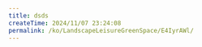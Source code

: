 ```yaml
---
title: dsds
createTime: 2024/11/07 23:24:08
permalink: /ko/LandscapeLeisureGreenSpace/E4IyrAWl/
---
```

